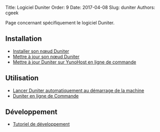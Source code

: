 Title: Logiciel Duniter
Order: 9
Date: 2017-04-08
Slug: duniter
Authors: cgeek

Page concernant spécifiquement le logiciel Duniter.

## Installation

* [Installer son nœud Duniter](https://github.com/duniter/duniter/blob/master/doc/install-a-node.md)
* [Mettre à jour son nœud Duniter](https://github.com/duniter/duniter/blob/master/doc/update-a-node.md)
* [Mettre à jour Duniter sur YunoHost en ligne de commande](https://forum.duniter.org/t/full-https-support-for-duniter-package-for-yunohost/1892/18)

## Utilisation

* [Lancer Duniter automatiquement au démarrage de la machine](https://diaspora-fr.org/posts/2703333)
* [Duniter en ligne de Commande](/wiki/duniter/commandes)

## Développement

* [Tutoriel de développement](https://github.com/duniter/duniter/blob/master/doc/contribute-french.md)
